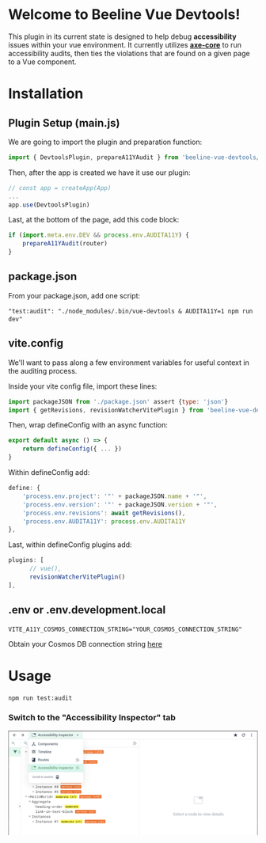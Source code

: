 # Welcome to Beeline Vue Devtools!

This plugin in its current state is designed to help debug **accessibility** issues within your vue environment. It currently utilizes **[axe-core](https://github.com/dequelabs/axe-core)** to run accessibility audits, then ties the violations that are found on a given page to a Vue component.

# Installation

## Plugin Setup (main.js)

We are going to import the plugin and preparation function:

```js
import { DevtoolsPlugin, prepareA11YAudit } from 'beeline-vue-devtools/src/devtools'
```

Then, after the app is created we have it use our plugin:

```js
// const app = createApp(App)
...
app.use(DevtoolsPlugin)
```

Last, at the bottom of the page, add this code block:

```js
if (import.meta.env.DEV && process.env.AUDITA11Y) {
    prepareA11YAudit(router)
}
```

## package.json

From your package.json, add one script:

	"test:audit": "./node_modules/.bin/vue-devtools & AUDITA11Y=1 npm run dev"

 ## vite.config

We'll want to pass along a few environment variables for useful context in the auditing process.

Inside your vite config file, import these lines:

```js
import packageJSON from './package.json' assert {type: 'json'}
import { getRevisions, revisionWatcherVitePlugin } from 'beeline-vue-devtools/src/versioning.js'
```

Then, wrap defineConfig with an async function:

```js
export default async () => {
    return defineConfig({ ... })
}
```

Within defineConfig add:
```js
define: {
    'process.env.project': '"' + packageJSON.name + '"',
    'process.env.version': '"' + packageJSON.version + '"',
    'process.env.revisions': await getRevisions(),
    'process.env.AUDITA11Y': process.env.AUDITA11Y
},
```

Last, within defineConfig plugins add:
```js
plugins: [
      // vue(),
      revisionWatcherVitePlugin()
],
```

## .env or .env.development.local

    VITE_A11Y_COSMOS_CONNECTION_STRING="YOUR_COSMOS_CONNECTION_STRING"
    
Obtain your Cosmos DB connection string [here](https://portal.azure.com/#@beelineco.onmicrosoft.com/resource/subscriptions/c40fc505-7ef8-48d0-beb1-1ad31231db6a/resourcegroups/rg-a11y-scus/providers/Microsoft.DocumentDB/databaseAccounts/beeline-a11y-audits-scus/Connection%20strings)

# Usage

	npm run test:audit

### Switch to the "Accessibility Inspector" tab

 ![test](https://github.com/dylan904/beeline-vue-devtools/blob/main/screenshots/devtools-plugin-tab.png?raw=true)
